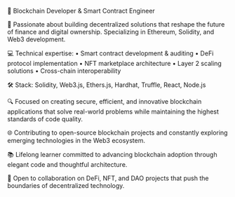 🔗 Blockchain Developer & Smart Contract Engineer

🚀 Passionate about building decentralized solutions that reshape the future of finance and digital ownership. Specializing in Ethereum, Solidity, and Web3 development.

💻 Technical expertise:
• Smart contract development & auditing
• DeFi protocol implementation
• NFT marketplace architecture
• Layer 2 scaling solutions
• Cross-chain interoperability

🛠️ Stack: Solidity, Web3.js, Ethers.js, Hardhat, Truffle, React, Node.js

🔍 Focused on creating secure, efficient, and innovative blockchain applications that solve real-world problems while maintaining the highest standards of code quality.

🌐 Contributing to open-source blockchain projects and constantly exploring emerging technologies in the Web3 ecosystem.

📚 Lifelong learner committed to advancing blockchain adoption through elegant code and thoughtful architecture.

🤝 Open to collaboration on DeFi, NFT, and DAO projects that push the boundaries of decentralized technology.
